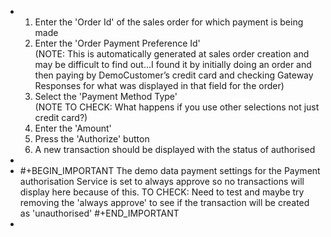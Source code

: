 - <ol><li>Enter the 'Order Id' of the sales order for which payment is being made</li><li>Enter the 'Order Payment Preference Id'</li>(NOTE: This is automatically generated at sales order creation and may be difficult to find out…​
  I found it by initially doing an order and then paying by DemoCustomer’s credit card and checking Gateway Responses for what was displayed in that field for the order)<li>Select the 'Payment Method Type'</li>(NOTE TO CHECK: What happens if you use other selections not just credit card?)<li>Enter the 'Amount'</li><li>Press the 'Authorize' button</li><li>A new transaction should be displayed with the status of authorised</li></ol>
-
- #+BEGIN_IMPORTANT
  The demo data payment settings for the Payment authorisation Service is set to always approve so no transactions will display here because of this.
  TO CHECK: Need to test and maybe try removing the 'always approve' to see if the transaction will be created as 'unauthorised'
  #+END_IMPORTANT
-